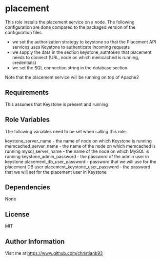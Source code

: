 placement
=========

This role installs the placement service on a node. The following configuration are done compared to the packaged version of the configuration files.

- we set the authorization strategy to keystone so that the Placement API services uses Keystone to authenticate incoming requests
- we supply the data in the section keystone_authtoken that placement needs to connect (URL, node on which memcached is running, credentials)
- we set the SQL connection string in the database section

Note that the placement service will be running on top of Apache2

Requirements
------------

This assumes that Keystone is present and running

Role Variables
--------------

The following variables need to be set when calling this role.

keystone_server_name - the name of node on which Keystone is running  
memcached_server_name - the name of the node on which memcached is running
mysql_server_name - the name of the node on which MySQL is running
keystone_admin_password - the password of the admin user in keystone
placement_db_user_password - password that we will use for the placement DB user
placement_keystone_user_password - the password that we will set for the placement user in Keystone

Dependencies
------------

None


License
-------

MIT

Author Information
------------------

Visit me at https://www.github.com/christianb93
